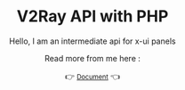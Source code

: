 <div align="center">
  <h1>V2Ray API with PHP</h1>
  <p>Hello, I am an intermediate api for x-ui panels</p>
  <p>Read more from me here :</p>
  <p>👉 <small><a href="https://mobinjavari.github.io/v2ray-api-php/">Document</a></small> 👈</p>
</div>
